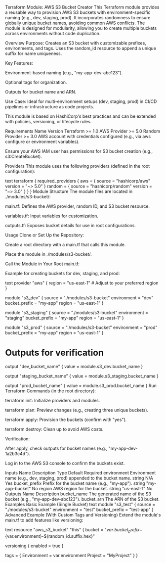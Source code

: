 Terraform Module: AWS S3 Bucket Creator
This Terraform module provides a reusable way to provision AWS S3 buckets with environment-specific naming (e.g., dev, staging, prod). It incorporates randomness to ensure globally unique bucket names, avoiding common AWS conflicts. The module is designed for modularity, allowing you to create multiple buckets across environments without code duplication.

Overview
Purpose: Creates an S3 bucket with customizable prefixes, environments, and tags. Uses the random_id resource to append a unique suffix for name uniqueness.

Key Features:

Environment-based naming (e.g., "my-app-dev-abc123").

Optional tags for organization.

Outputs for bucket name and ARN.

Use Case: Ideal for multi-environment setups (dev, staging, prod) in CI/CD pipelines or infrastructure as code projects.

This module is based on HashiCorp's best practices and can be extended with policies, versioning, or lifecycle rules.

Requirements
Name	Version
Terraform	>= 1.0
AWS Provider	>= 5.0
Random Provider	>= 3.0
AWS account with credentials configured (e.g., via aws configure or environment variables).

Ensure your AWS IAM user has permissions for S3 bucket creation (e.g., s3:CreateBucket).

Providers
This module uses the following providers (defined in the root configuration):

text
terraform {
  required_providers {
    aws = {
      source  = "hashicorp/aws"
      version = "~> 5.0"
    }
    random = {
      source  = "hashicorp/random"
      version = "~> 3.0"
    }
  }
}
Module Structure
The module files are located in ./modules/s3-bucket/:

main.tf: Defines the AWS provider, random ID, and S3 bucket resource.

variables.tf: Input variables for customization.

outputs.tf: Exposes bucket details for use in root configurations.

Usage
Clone or Set Up the Repository:

Create a root directory with a main.tf that calls this module.

Place the module in ./modules/s3-bucket/.

Call the Module in Your Root main.tf:

Example for creating buckets for dev, staging, and prod:

text
provider "aws" {
  region = "us-east-1"  # Adjust to your preferred region
}

module "s3_dev" {
  source        = "./modules/s3-bucket"
  environment   = "dev"
  bucket_prefix = "my-app"
  region        = "us-east-1"
}

module "s3_staging" {
  source        = "./modules/s3-bucket"
  environment   = "staging"
  bucket_prefix = "my-app"
  region        = "us-east-1"
}

module "s3_prod" {
  source        = "./modules/s3-bucket"
  environment   = "prod"
  bucket_prefix = "my-app"
  region        = "us-east-1"
}

# Outputs for verification
output "dev_bucket_name" {
  value = module.s3_dev.bucket_name
}

output "staging_bucket_name" {
  value = module.s3_staging.bucket_name
}

output "prod_bucket_name" {
  value = module.s3_prod.bucket_name
}
Run Terraform Commands (in the root directory):

terraform init: Initialize providers and modules.

terraform plan: Preview changes (e.g., creating three unique buckets).

terraform apply: Provision the buckets (confirm with "yes").

terraform destroy: Clean up to avoid AWS costs.

Verification:

After apply, check outputs for bucket names (e.g., "my-app-dev-1a2b3c4d").

Log in to the AWS S3 console to confirm the buckets exist.

Inputs
Name	Description	Type	Default	Required
environment	Environment name (e.g., dev, staging, prod) appended to the bucket name.	string	N/A	Yes
bucket_prefix	Prefix for the bucket name (e.g., "my-app").	string	"my-app-bucket"	No
region	AWS region for the bucket.	string	"us-east-1"	No
Outputs
Name	Description
bucket_name	The generated name of the S3 bucket (e.g., "my-app-dev-abc123").
bucket_arn	The ARN of the S3 bucket.
Examples
Basic Example (Single Bucket)
text
module "s3_test" {
  source        = "./modules/s3-bucket"
  environment   = "test"
  bucket_prefix = "test-app"
}
Advanced Example (With Custom Tags and Versioning)
Extend the module's main.tf to add features like versioning:

text
resource "aws_s3_bucket" "this" {
  bucket = "${var.bucket_prefix}-${var.environment}-${random_id.suffix.hex}"
  
  versioning {
    enabled = true
  }
  
  tags = {
    Environment = var.environment
    Project     = "MyProject"
  }
}
